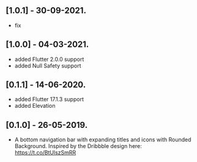 ## [1.0.1] - 30-09-2021.

- fix

## [1.0.0] - 04-03-2021.

- added Flutter 2.0.0 support
- added Null Safety support

## [0.1.1] - 14-06-2020.

- added Flutter 17.1.3 support
- added Elevation

## [0.1.0] - 26-05-2019.

- A bottom navigation bar with expanding titles and icons with Rounded Background. Inspired by the Dribbble design here: https://t.co/BtUlszSmRR
